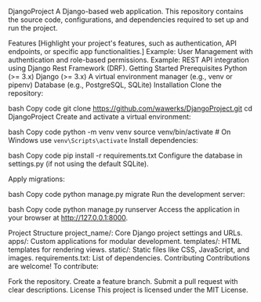 DjangoProject
A Django-based web application. This repository contains the source code, configurations, and dependencies required to set up and run the project.

Features
[Highlight your project's features, such as authentication, API endpoints, or specific app functionalities.]
Example: User Management with authentication and role-based permissions.
Example: REST API integration using Django Rest Framework (DRF).
Getting Started
Prerequisites
Python (>= 3.x)
Django (>= 3.x)
A virtual environment manager (e.g., venv or pipenv)
Database (e.g., PostgreSQL, SQLite)
Installation
Clone the repository:

bash
Copy code
git clone https://github.com/wawerks/DjangoProject.git
cd DjangoProject
Create and activate a virtual environment:

bash
Copy code
python -m venv venv
source venv/bin/activate # On Windows use `venv\Scripts\activate`
Install dependencies:

bash
Copy code
pip install -r requirements.txt
Configure the database in settings.py (if not using the default SQLite).

Apply migrations:

bash
Copy code
python manage.py migrate
Run the development server:

bash
Copy code
python manage.py runserver
Access the application in your browser at http://127.0.0.1:8000.

Project Structure
project_name/: Core Django project settings and URLs.
apps/: Custom applications for modular development.
templates/: HTML templates for rendering views.
static/: Static files like CSS, JavaScript, and images.
requirements.txt: List of dependencies.
Contributing
Contributions are welcome! To contribute:

Fork the repository.
Create a feature branch.
Submit a pull request with clear descriptions.
License
This project is licensed under the MIT License.
